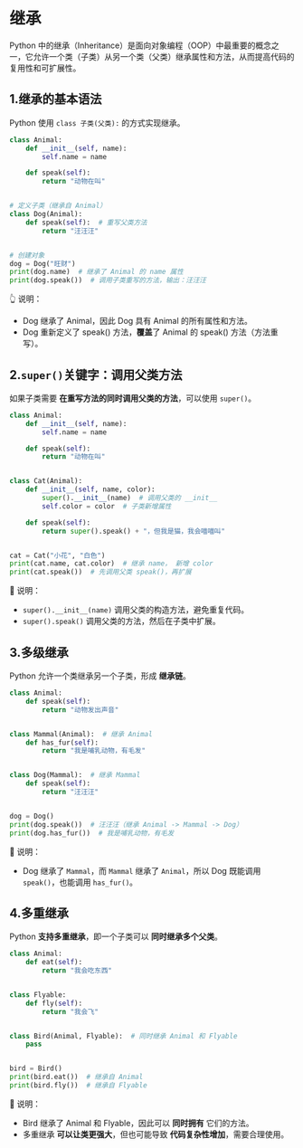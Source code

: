 # 继承

Python 中的继承（Inheritance）是面向对象编程（OOP）中最重要的概念之一，它允许一个类（子类）从另一个类（父类）继承属性和方法，从而提高代码的复用性和可扩展性。

## 1.继承的基本语法

Python 使用 `class 子类(父类):` 的方式实现继承。

```python
class Animal:
    def __init__(self, name):
        self.name = name

    def speak(self):
        return "动物在叫"


# 定义子类（继承自 Animal）
class Dog(Animal):
    def speak(self):  # 重写父类方法
        return "汪汪汪"


# 创建对象
dog = Dog("旺财")
print(dog.name)  # 继承了 Animal 的 name 属性
print(dog.speak())  # 调用子类重写的方法，输出：汪汪汪
```

👆 说明：

- Dog 继承了 Animal，因此 Dog 具有 Animal 的所有属性和方法。
- Dog 重新定义了 speak() 方法，**覆盖**了 Animal 的 speak() 方法（方法重写）。

## 2.`super()`关键字：调用父类方法

如果子类需要 **在重写方法的同时调用父类的方法**，可以使用 `super()`。

```python
class Animal:
    def __init__(self, name):
        self.name = name

    def speak(self):
        return "动物在叫"


class Cat(Animal):
    def __init__(self, name, color):
        super().__init__(name)  # 调用父类的 __init__
        self.color = color  # 子类新增属性

    def speak(self):
        return super().speak() + "，但我是猫，我会喵喵叫"


cat = Cat("小花", "白色")
print(cat.name, cat.color)  # 继承 name， 新增 color
print(cat.speak())  # 先调用父类 speak()，再扩展
```

🔹 说明：

- `super().__init__(name)` 调用父类的构造方法，避免重复代码。
- `super().speak()` 调用父类的方法，然后在子类中扩展。

## 3.多级继承

Python 允许一个类继承另一个子类，形成 **继承链**。

```python
class Animal:
    def speak(self):
        return "动物发出声音"


class Mammal(Animal):  # 继承 Animal
    def has_fur(self):
        return "我是哺乳动物，有毛发"


class Dog(Mammal):  # 继承 Mammal
    def speak(self):
        return "汪汪汪"


dog = Dog()
print(dog.speak())  # 汪汪汪（继承 Animal -> Mammal -> Dog）
print(dog.has_fur())  # 我是哺乳动物，有毛发
```

🔹 说明：

- Dog 继承了 `Mammal`，而 `Mammal` 继承了 `Animal`，所以 Dog 既能调用 `speak()`，也能调用 `has_fur()`。

## 4.多重继承

Python **支持多重继承**，即一个子类可以 **同时继承多个父类**。

```python
class Animal:
    def eat(self):
        return "我会吃东西"


class Flyable:
    def fly(self):
        return "我会飞"


class Bird(Animal, Flyable):  # 同时继承 Animal 和 Flyable
    pass


bird = Bird()
print(bird.eat())  # 继承自 Animal
print(bird.fly())  # 继承自 Flyable
```

🔹 说明：

- Bird 继承了 Animal 和 Flyable，因此可以 **同时拥有** 它们的方法。
- 多重继承 **可以让类更强大**，但也可能导致 **代码复杂性增加**，需要合理使用。

